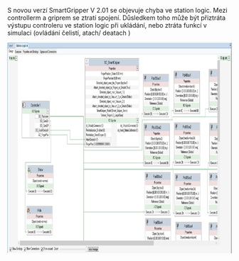 S novou verzí SmartGripper V 2.01 se objevuje chyba ve station logic. Mezi controllerm a griprem se ztratí spojení. 
Důsledkem toho může být přiztráta výstupu controleru ve station logic při ukládání, nebo ztráta funkcí v simulaci (ovládání čelistí, atach/ deatach )

<img src=https://github.com/Th0masis/skola/blob/master/VRM/02_Project2/Projekt2%20-%20StattionLogic.png width="800" height="475">
